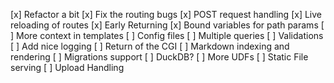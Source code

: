 [x] Refactor a bit
[x] Fix the routing bugs
[x] POST request handling
[x] Live reloading of routes
[x] Early Returning
[x] Bound variables for path params
[ ] More context in templates
[ ] Config files
[ ] Multiple queries
[ ] Validations
[ ] Add nice logging
[ ] Return of the CGI
[ ] Markdown indexing and rendering
[ ] Migrations support
[ ] DuckDB?
[ ] More UDFs
[ ] Static File serving
[ ] Upload Handling
